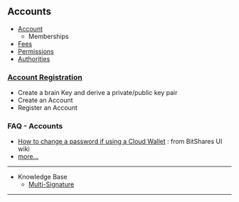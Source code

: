 ## Accounts

- [Account](/core/accounts/accounts.md#accounts)
   - Memberships
- [Fees](/core/accounts/accounts.md#fees)
- [Permissions](/core/accounts/accounts.md#permissions)
- [Authorities](/core/accounts/accounts.md#authorities)

### [Account Registration](/core/accounts/account_registration.md#account-registration)
   - Create a brain Key and derive a private/public key pair
   - Create an Account
   - Register an Account


### FAQ - Accounts
- [How to change a password if using a Cloud Wallet](https://github.com/bitshares/bitshares-ui/wiki/Cloud-Wallet-Login-and-changing-password) : from BitShares UI wiki
- [more...](/core/tutorials/FAQ.md#accounts)

***

- Knowledge Base
   - [Multi-Signature](/core/knowledge-base/multi-signature.md#multi-signature)  
   
***
